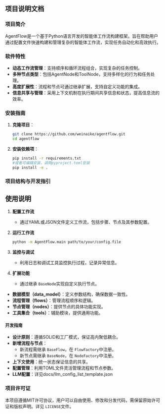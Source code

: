 ## 项目说明文档

### 项目简介

AgentFlow是一个基于Python语言开发的智能体工作流构建框架。旨在帮助用户通过配置文件快速构建和管理复杂的智能体工作流，实现任务自动化和高效执行。

### 软件特性

- **动态工作流管理**：支持顺序和循环流程组合，实现复杂的任务控制。
- **多种节点类型**：包括AgentNode和ToolNode，支持多样化的行为和任务处理。
- **高度扩展性**：流程和节点可通过继承扩展，支持自定义功能的集成。
- **信息共享与管理**：采用上下文机制在执行期间共享信息和状态，提高信息流的效率。

### 安装指南

1. **克隆项目**：

   ```bash
   git clone https://github.com/weinaike/agentflow.git
   cd agentflow
   ```
2. **安装依赖项**：

   ```bash
   pip install -r requirements.txt
   #或者可编辑安装，调用pyproject.toml安装
   pip install -e . 
   ```

### 项目结构与开发指引

## 使用说明

1. **配置工作流**

   - 通过YAML或JSON文件定义工作流，包括步骤、节点及其参数配置。
2. **运行工作流**

   ```bash
   python -m AgentFlow.main path/to/your/config.file
   ```
3. **监控与调试**

   - 利用日志和调试工具监控执行过程，记录异常信息。
4. **扩展功能**

   - 通过继承 `BaseNode`实现自定义执行节点。

- **数据模型（data_model）**：定义参数结构，确保数据一致性。
- **流程管理（flows）**：管理流程顺序和逻辑。
- **节点管理（nodes）**：提供节点的具体功能实现。
- **工具集合（tools）**：辅助模块，提供通用功能。

#### 开发指南

- **设计原则**：遵循SOLID和工厂模式，保证高内聚低耦合。
- **新增流程与节点**：
  - 新流程需继承 `BaseFlow`，在 `FlowFactory`中注册。
  - 新节点需继承 `BaseNode`，在 `NodeFactory`中注册。
- **上下文使用**：统一状态保证信息的共享。
- **配置管理**：利用TOML文件灵活管理流程和节点参数。
- **LLM配置**：详见docs/llm_config_list_template.json

### 项目许可证

本项目遵循MIT许可协议，用户可以自由使用、修改和分发代码，需保留原始许可证和版权声明。详见 `LICENSE`文件。
